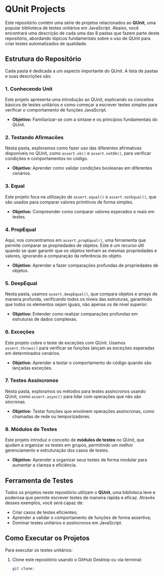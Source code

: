 # QUnit Projects

Este repositório contém uma série de projetos relacionados ao **QUnit**, uma popular biblioteca de testes unitários em JavaScript. Abaixo, você encontrará uma descrição de cada uma das 8 pastas que fazem parte deste repositório, abordando tópicos fundamentais sobre o uso de QUnit para criar testes automatizados de qualidade.

## Estrutura do Repositório

Cada pasta é dedicada a um aspecto importante do QUnit. A lista de pastas e suas descrições são:

### 1. Conhecendo Unit 
Este projeto apresenta uma introdução ao QUnit, explicando os conceitos básicos de testes unitários e como começar a escrever testes simples para verificar o comportamento de funções JavaScript. 
- **Objetivo:** Familiarizar-se com a sintaxe e os princípios fundamentais do QUnit.

### 2. Testando Afirmacões
Nesta pasta, exploramos como fazer uso das diferentes afirmativas disponíveis no QUnit, como `assert.ok()` e `assert.notOk()`, para verificar condições e comportamentos no código.
- **Objetivo:** Aprender como validar condições booleanas em diferentes cenários.

### 3. Equal
Este projeto foca na utilização de `assert.equal()` e `assert.notEqual()`, que são usados para comparar valores primitivos de forma simples.
- **Objetivo:** Compreender como comparar valores esperados e reais em testes.

### 4. PropEqual
Aqui, nos concentramos em `assert.propEqual()`, uma ferramenta que permite comparar as propriedades de objetos. Este é um recurso útil quando se quer garantir que os objetos tenham as mesmas propriedades e valores, ignorando a comparação da referência do objeto.
- **Objetivo:** Aprender a fazer comparações profundas de propriedades de objetos.

### 5. DeepEqual
Nesta pasta, usamos `assert.deepEqual()`, que compara objetos e arrays de maneira profunda, verificando todos os níveis das estruturas, garantindo que todos os elementos sejam iguais, não apenas os de nível superior.
- **Objetivo:** Entender como realizar comparações profundas em estruturas de dados complexas.

### 6. Exceções
Este projeto cobre o teste de exceções com QUnit. Usamos `assert.throws()` para verificar se funções lançam as exceções esperadas em determinados cenários.
- **Objetivo:** Aprender a testar o comportamento do código quando são lançadas exceções.

### 7. Testes Assíncronos
Nesta pasta, exploramos os métodos para testes assíncronos usando QUnit, como `assert.async()` para lidar com operações que não são síncronas.
- **Objetivo:** Testar funções que envolvem operações assíncronas, como chamadas de rede ou temporizadores.

### 8. Módulos de Testes
Este projeto introduz o conceito de **módulos de testes** no QUnit, que ajudam a organizar os testes em grupos, permitindo um melhor gerenciamento e estruturação dos casos de testes.
- **Objetivo:** Aprender a organizar seus testes de forma modular para aumentar a clareza e eficiência.

## Ferramenta de Testes

Todos os projetos neste repositório utilizam o **QUnit**, uma biblioteca leve e poderosa que permite escrever testes de maneira rápida e eficaz. Através desses exemplos, você será capaz de:
- Criar casos de testes eficientes;
- Aprender a validar o comportamento de funções de forma assertiva;
- Dominar testes unitários e assíncronos em JavaScript.

## Como Executar os Projetos

Para executar os testes unitários:
1. Clone este repositório usando o GitHub Desktop ou via terminal:
   ```bash = 
   git clone: 